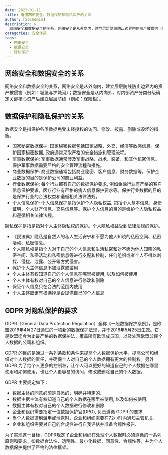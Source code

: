 ```yaml
---
date: 2023-01-11
title: 看懂网络安全、数据保护和隐私保护的关系
author: [SecAdmin]
description: >
  网络安全和数据安全的关系，网络安全是从外向内，建立层层防线防止边界内的资产被侵害（例如：城堡与护城河）；数据安全是从内向外，对内部资产分类分级确定关键核心资产后建立层层防线（例如：保险柜）
categories: 安全体系
tags:
  - 网络安全
  - 数据安全
  - 隐私保护
---
```


## 网络安全和数据安全的关系

网络安全和数据安全的关系，网络安全是从外向内，建立层层防线防止边界内的资产被侵害（例如：城堡与护城河）；数据安全是从内向外，对内部资产分类分级确定关键核心资产后建立层层防线（例如：保险柜）。

## 数据保护和隐私保护的关系

数据安全是指保护各类数据免受未经授权的访问、修改、披露、删除或毁坏的措施。
 - 国家秘密数据保护: 国家秘密数据包括国家战略、外交、经济等敏感信息。保护国家秘密数据, 政府通常采取严格的安全措施和管理流程。
 - 军事数据保护: 军事数据通常涉及军事战略、战术、装备、和其他机密信息。保护军事数据需要严格的安全管理流程和措施。
 - 商业数据保护: 商业数据通常包括商业秘密、客户信息、财务数据等。保护企业数据的目的是保护公司的商业利益。
 - 行业数据保护: 每个行业都有自己的数据保护要求, 例如金融行业有严格的客户信息保护要求，医疗行业有严格的病人信息保护要求等。保护行业数据的目的是保护行业的合法权益和遵循相关法律法规。
 - 个人信息保护: 个人信息保护是指保护个人隐私权益, 包括个人基本信息、身份证明、个人财产信息、交易信息等。保护个人信息的目的是维护个人隐私权益和遵循相关法律法规。

 隐私保护是指是指对个人主体隐私权的保护。个人隐私权益受到法律法规的保护。
 - 《民法典》隐私是自然人的私人生活安宁和不愿为他人知晓的私密空间、私密活动、私密信息。
 - 个人隐私权是指个人对于自己的个人信息和生活私密和对不愿为他人知晓的私密空间、私密活动和私密信息等进行支配和控制，任何组织或者个人不得以刺探、侵扰、泄露、公开等方式侵害。
 - 保护个人主体信息不被泄露或滥用
 - 个人主体有权知道自己的个人信息在哪里被使用, 以及如何被使用
 - 个人主体有权对自己的个人信息进行修改和删除
 - 保证个人信息只在合法的范围内使用
 - 个人主体应该有权选择是否提供自己的个人信息

## GDPR 对隐私保护的要求

GDPR（General Data Protection Regulation）全称《一般数据保护条例》，是欧盟2016年4月27日通过的一项新的数据保护法规，并于2018年5月25日生效。它是欧盟迄今为止最严格的数据保护法，覆盖所有欧盟成员国，以及处理欧盟公民个人数据的公司和组织。

GDPR 的目的是通过一系列条款和条件来提高个人数据保护水平，提高公司和组织对个人数据的责任，并确保个人对自己的个人数据拥有更大的控制权。另外 GDPR 为了给个人更多的控制权，让个人可以更好的知道自己的个人数据在哪里使用和如何使用，也让个人更容易的访问，修改或删除自己的个人数据。

GDPR 主要规定如下：
- 数据主体的同意必须是自愿的，明确并特定的.
- 数据主据主体有权知道自己的个人数据在哪里被使用, 以及如何被使用.
- 数据主体有权对自己的个人数据进行修改和删除.
- 企业和组织需要指定一位数据保护官(DPO), 负责遵循 GDPR 的要求.
- 当个人数据遭到滥用或泄露时，企业和组织需要在72小时内通知主管机关.
- 企业和组织需要对自己的合规性进行自我评估并准备合规性报告.

为了实现这一目标，GDPR规定了企业和组织在处理个人数据时必须遵循的一系列原则和要求，如数据合法性、透明性、最小化数据、同意性、合规性等，并为个人数据保护提供了严格的法律框架。